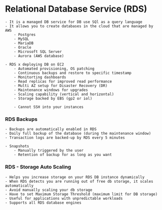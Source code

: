 # Relational Database Service (RDS)

	- It is a managed DB service for DB use SQl as a query language
	- It allows you to create databases in the cloud that are managed by AWS
		- Postgres
		- MySQL
		- MariaDB
		- Oracle
		- Microsoft SQL Server
		- Aurora (AWS database)

	- RDS x deploying DB on EC2
		- Automated provisioning, OS patching
		- Continuous backups and restore to specific timestamp
		- Monitorting dashboards
		- Read replicas for improved read performance
		- Multi AZ setup for Disaster Recovery (DR)
		- Maintenance windows for upgrades
		- Scaling capability (vertical and horizontal)
		- Storage backed by EBS (gp2 or iol)

		- Cannot SSH into your instances

### RDS Backups

	- Backups are automatically enabled in RDS
	- Daily full backup of the database (during the maintenance window)
	- Transaction logs are backed-up by RDS every 5 minutes

	- Snapshots
		- Manually triggered by the user
		- Retention of backup for as long as you want

### RDS - Storage Auto Scaling

	- Helps you increase storage on your RDS DB instance dynamically
	- When RDS detects you are running out of free db storage, it scales automatically
	- Avoid manually scaling your db storage
	- Have to set Maximum Storage Threshold (maximum limit for DB storage)
	- Useful for applications with unpredictable workloads
	- Supports all RDS database engines